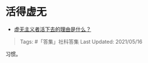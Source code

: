 # 活得虚无

- [虚无主义者活下去的理由是什么？](https://www.zhihu.com/question/23660653/answer/535087078)

>Tags: #「答集」社科答集
>Last Updated: 2021/05/16

习惯。